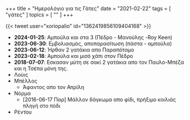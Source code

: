 +++
title = "Ημερολόγιο για τις Γάτες"
date = "2021-02-22"
tags = [ "γάτες" ]
topics = [ "" ]
+++

{{< tweet user="xoriopalio" id="1362419856109404168" >}}

-   **2024-01-25**: Αμπούλα και στα 3 (Πέδρο - Μανούλης -Roy Keen)
-   **2023-06-30**: Εμβολιασμός, αποπαρασίτωση (πάστα - αμπούλα)
-   **2023-06-12**: Ήρθαν 2 γατάκια απο Παραπόταμο
-   **2023-02-18**: Αμπούλα και μισό χάπι στον Πέδρο
-   **2018-07-07**: Εσκασαν μύτη σε σακί 2 γατάκια απο τον Παυλο-Μπέζα και η Τσέπα μόνη της.
-   Λούις
-   Μπέλλος
    -   Άφαντος απο τον Απρίλη
-   Νόρμα
    -   <span class="timestamp-wrapper"><span class="timestamp">[2016-06-17 Παρ] </span></span> Μάλλον δάγκωμα απο φίδι, πρήξιμο κοιλιάς πληγή στο πόδι
-   Ρέντου
